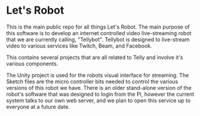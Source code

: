 Let's Robot 
=======

This is the main public repo for all things Let's Robot. 
The main purpose of this software is to develop an internet controlled video live-streaming robot that we are currently calling, "Tellybot". Tellybot is designed to live-stream video to various services like Twitch, Beam, and Facebook. 

This contains several projects that are all related to Telly and involve it's various components. 

The Unity project is used for the robots visual interface for streaming.
The Sketch files are the micro controller bits needed to control the various versions of this robot we have.
There is an older stand-alone version of the robot's software that was designed to login from the Pi, however the current system talks to our own web server, and we plan to open this service up to everyone at a future date. 

